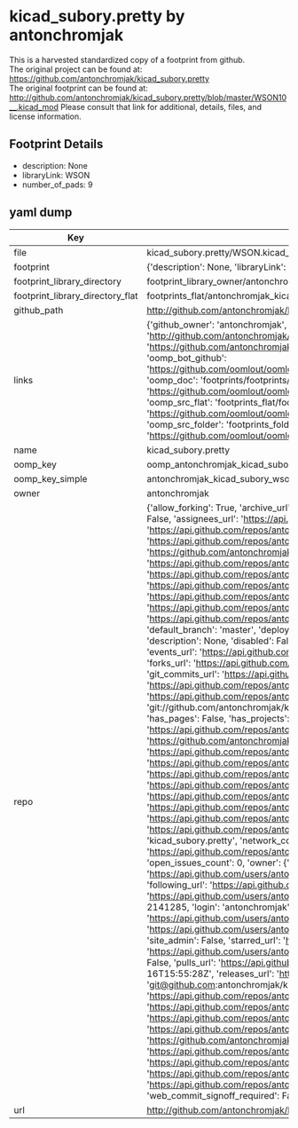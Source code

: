 # kicad_subory.pretty by antonchromjak  
This is a harvested standardized copy of a footprint from github.  
The original project can be found at:  
https://github.com/antonchromjak/kicad_subory.pretty  
The original footprint can be found at:
http://github.com/antonchromjak/kicad_subory.pretty/blob/master/WSON10__.kicad_mod
Please consult that link for additional, details, files, and license information.  
## Footprint Details
* description: None  
* libraryLink: WSON  
* number_of_pads: 9  
## yaml dump  
| Key | Value |  
| --- | --- |  
| file | kicad_subory.pretty/WSON.kicad_mod |  
| footprint | {'description': None, 'libraryLink': 'WSON', 'number_of_pads': 9} |  
| footprint_library_directory | footprint_library_owner/antonchromjak_kicad_subory.pretty |  
| footprint_library_directory_flat | footprints_flat/antonchromjak_kicad_subory_wson/working |  
| github_path | http://github.com/antonchromjak/kicad_subory.pretty/blob/master/WSON.kicad_mod |  
| links | {'github_owner': 'antonchromjak', 'github_repo_name': 'kicad_subory.pretty', 'github_src': 'http://github.com/antonchromjak/kicad_subory.pretty/blob/master/WSON10__.kicad_mod', 'github_src_repo': 'https://github.com/antonchromjak/kicad_subory.pretty', 'oomp_bot': 'footprints/antonchromjak_kicad_subory_wson/working', 'oomp_bot_github': 'https://github.com/oomlout/oomlout_oomp_footprint_bot/tree/main/footprints/antonchromjak_kicad_subory_wson/working', 'oomp_doc': 'footprints/footprints/antonchromjak/kicad_subory/WSON/working/', 'oomp_doc_github': 'https://github.com/oomlout/oomlout_oomp_footprint_doc/tree/main/footprints/footprints/antonchromjak/kicad_subory/WSON/working', 'oomp_src_flat': 'footprints_flat/footprints_flat/antonchromjak_kicad_subory_wson/working', 'oomp_src_flat_github': 'https://github.com/oomlout/oomlout_oomp_footprint_src/tree/main/footprints_flat/antonchromjak_kicad_subory_wson/working', 'oomp_src_folder': 'footprints_folder/footprints_folder/antonchromjak/kicad_subory/WSON/working', 'oomp_src_folder_github': 'https://github.com/oomlout/oomlout_oomp_footprint_src/tree/main/footprints_folder/antonchromjak/kicad_subory/WSON/working'} |  
| name | kicad_subory.pretty |  
| oomp_key | oomp_antonchromjak_kicad_subory_wson |  
| oomp_key_simple | antonchromjak_kicad_subory_wson |  
| owner | antonchromjak |  
| repo | {'allow_forking': True, 'archive_url': 'https://api.github.com/repos/antonchromjak/kicad_subory.pretty/{archive_format}{/ref}', 'archived': False, 'assignees_url': 'https://api.github.com/repos/antonchromjak/kicad_subory.pretty/assignees{/user}', 'blobs_url': 'https://api.github.com/repos/antonchromjak/kicad_subory.pretty/git/blobs{/sha}', 'branches_url': 'https://api.github.com/repos/antonchromjak/kicad_subory.pretty/branches{/branch}', 'clone_url': 'https://github.com/antonchromjak/kicad_subory.pretty.git', 'collaborators_url': 'https://api.github.com/repos/antonchromjak/kicad_subory.pretty/collaborators{/collaborator}', 'comments_url': 'https://api.github.com/repos/antonchromjak/kicad_subory.pretty/comments{/number}', 'commits_url': 'https://api.github.com/repos/antonchromjak/kicad_subory.pretty/commits{/sha}', 'compare_url': 'https://api.github.com/repos/antonchromjak/kicad_subory.pretty/compare/{base}...{head}', 'contents_url': 'https://api.github.com/repos/antonchromjak/kicad_subory.pretty/contents/{+path}', 'contributors_url': 'https://api.github.com/repos/antonchromjak/kicad_subory.pretty/contributors', 'created_at': '2018-01-16T15:55:23Z', 'default_branch': 'master', 'deployments_url': 'https://api.github.com/repos/antonchromjak/kicad_subory.pretty/deployments', 'description': None, 'disabled': False, 'downloads_url': 'https://api.github.com/repos/antonchromjak/kicad_subory.pretty/downloads', 'events_url': 'https://api.github.com/repos/antonchromjak/kicad_subory.pretty/events', 'fork': False, 'forks': 0, 'forks_count': 0, 'forks_url': 'https://api.github.com/repos/antonchromjak/kicad_subory.pretty/forks', 'full_name': 'antonchromjak/kicad_subory.pretty', 'git_commits_url': 'https://api.github.com/repos/antonchromjak/kicad_subory.pretty/git/commits{/sha}', 'git_refs_url': 'https://api.github.com/repos/antonchromjak/kicad_subory.pretty/git/refs{/sha}', 'git_tags_url': 'https://api.github.com/repos/antonchromjak/kicad_subory.pretty/git/tags{/sha}', 'git_url': 'git://github.com/antonchromjak/kicad_subory.pretty.git', 'has_discussions': False, 'has_downloads': True, 'has_issues': True, 'has_pages': False, 'has_projects': True, 'has_wiki': True, 'homepage': None, 'hooks_url': 'https://api.github.com/repos/antonchromjak/kicad_subory.pretty/hooks', 'html_url': 'https://github.com/antonchromjak/kicad_subory.pretty', 'id': 117705237, 'is_template': False, 'issue_comment_url': 'https://api.github.com/repos/antonchromjak/kicad_subory.pretty/issues/comments{/number}', 'issue_events_url': 'https://api.github.com/repos/antonchromjak/kicad_subory.pretty/issues/events{/number}', 'issues_url': 'https://api.github.com/repos/antonchromjak/kicad_subory.pretty/issues{/number}', 'keys_url': 'https://api.github.com/repos/antonchromjak/kicad_subory.pretty/keys{/key_id}', 'labels_url': 'https://api.github.com/repos/antonchromjak/kicad_subory.pretty/labels{/name}', 'language': None, 'languages_url': 'https://api.github.com/repos/antonchromjak/kicad_subory.pretty/languages', 'license': None, 'merges_url': 'https://api.github.com/repos/antonchromjak/kicad_subory.pretty/merges', 'milestones_url': 'https://api.github.com/repos/antonchromjak/kicad_subory.pretty/milestones{/number}', 'mirror_url': None, 'name': 'kicad_subory.pretty', 'network_count': 0, 'node_id': 'MDEwOlJlcG9zaXRvcnkxMTc3MDUyMzc=', 'notifications_url': 'https://api.github.com/repos/antonchromjak/kicad_subory.pretty/notifications{?since,all,participating}', 'open_issues': 0, 'open_issues_count': 0, 'owner': {'avatar_url': 'https://avatars.githubusercontent.com/u/2141285?v=4', 'events_url': 'https://api.github.com/users/antonchromjak/events{/privacy}', 'followers_url': 'https://api.github.com/users/antonchromjak/followers', 'following_url': 'https://api.github.com/users/antonchromjak/following{/other_user}', 'gists_url': 'https://api.github.com/users/antonchromjak/gists{/gist_id}', 'gravatar_id': '', 'html_url': 'https://github.com/antonchromjak', 'id': 2141285, 'login': 'antonchromjak', 'node_id': 'MDQ6VXNlcjIxNDEyODU=', 'organizations_url': 'https://api.github.com/users/antonchromjak/orgs', 'received_events_url': 'https://api.github.com/users/antonchromjak/received_events', 'repos_url': 'https://api.github.com/users/antonchromjak/repos', 'site_admin': False, 'starred_url': 'https://api.github.com/users/antonchromjak/starred{/owner}{/repo}', 'subscriptions_url': 'https://api.github.com/users/antonchromjak/subscriptions', 'type': 'User', 'url': 'https://api.github.com/users/antonchromjak'}, 'private': False, 'pulls_url': 'https://api.github.com/repos/antonchromjak/kicad_subory.pretty/pulls{/number}', 'pushed_at': '2018-01-16T15:55:28Z', 'releases_url': 'https://api.github.com/repos/antonchromjak/kicad_subory.pretty/releases{/id}', 'size': 3, 'ssh_url': 'git@github.com:antonchromjak/kicad_subory.pretty.git', 'stargazers_count': 0, 'stargazers_url': 'https://api.github.com/repos/antonchromjak/kicad_subory.pretty/stargazers', 'statuses_url': 'https://api.github.com/repos/antonchromjak/kicad_subory.pretty/statuses/{sha}', 'subscribers_count': 2, 'subscribers_url': 'https://api.github.com/repos/antonchromjak/kicad_subory.pretty/subscribers', 'subscription_url': 'https://api.github.com/repos/antonchromjak/kicad_subory.pretty/subscription', 'svn_url': 'https://github.com/antonchromjak/kicad_subory.pretty', 'tags_url': 'https://api.github.com/repos/antonchromjak/kicad_subory.pretty/tags', 'teams_url': 'https://api.github.com/repos/antonchromjak/kicad_subory.pretty/teams', 'temp_clone_token': None, 'topics': [], 'trees_url': 'https://api.github.com/repos/antonchromjak/kicad_subory.pretty/git/trees{/sha}', 'updated_at': '2018-01-16T15:55:23Z', 'url': 'https://api.github.com/repos/antonchromjak/kicad_subory.pretty', 'visibility': 'public', 'watchers': 0, 'watchers_count': 0, 'web_commit_signoff_required': False} |  
| url | http://github.com/antonchromjak/kicad_subory.pretty |  

